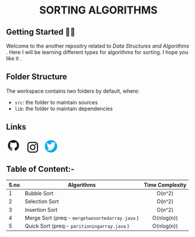 
<h1 align = "center"> SORTING ALGORITHMS </h1>

## Getting Started 👋👋

Welcome to the another repositry related to *Data Structures and Algorithms* . Here I will be learning different types for algorithms for sorting. I hope you like it .

## Folder Structure

The workspace contains two folders by default, where:

- `src`: the folder to maintain sources
- `lib`: the folder to maintain dependencies

## Links
<a href="https://github.com/tusharjain01?tab=repositories"><img height="40" src="github2.png"></a>
<a href="https://www.instagram.com/itsmetusharjain/"><img height ="30" src= "Instagram.png"></a>
<a href="https://twitter.com/iamtusharjain1"><img height = "35" src="Twitter.png"></a> 

## Table of Content:-
| S.no | Algorithms | Time Complexity |
| :--- | ---------- | :-------------: |
| 1 | Bubble Sort | O(n^2) |
| 2 | Selection Sort | O(n^2) |
| 3 | Insertion Sort | O(n^2) |
| 4 | Merge Sort (preq:- `mergetwosortedarray.java` ) | O(nlog(n)) |
| 5 | Quick Sort (preq:- `paritioningarray.java` ) | O(nlog(n)) |





